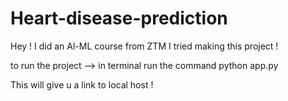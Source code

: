 # Heart-disease-prediction
Hey ! I did an Al-ML course from ZTM I tried making this project !

to run the project --> in terminal run the command
python app.py

This will give u a link to local host ! 
